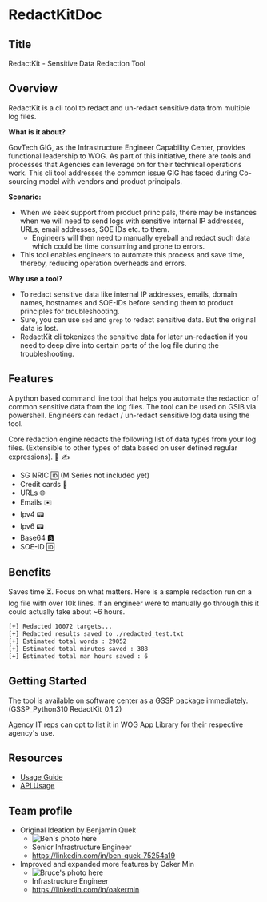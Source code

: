 # RedactKitDoc

## Title

RedactKit - Sensitive Data Redaction Tool

## Overview

RedactKit is a cli tool to redact and un-redact sensitive data from multiple log files.

**What is it about?**

GovTech GIG, as the Infrastructure Engineer Capability Center, provides functional leadership to WOG. As part of this initiative, there are tools and processes that Agencies can leverage on for their technical operations work. This cli tool addresses the common issue GIG has faced during Co-sourcing model with vendors and product principals.

**Scenario:**

- When we seek support from product principals, there may be instances when we will need to send logs with sensitive internal IP addresses, URLs, email addresses, SOE IDs etc. to them.
  - Engineers will then need to manually eyeball and redact such data which could be time consuming and prone to errors.
- This tool enables engineers to automate this process and save time, thereby, reducing operation overheads and errors.

**Why use a tool?**

- To redact sensitive data like internal IP addresses, emails, domain names, hostnames and SOE-IDs before sending them to product principles for troubleshooting.
- Sure, you can use `sed` and `grep` to redact sensitive data. But the original data is lost.
- RedactKit cli tokenizes the sensitive data for later un-redaction if you need to deep dive into certain parts of the log file during the troubleshooting.

## Features

A python based command line tool that helps you automate the redaction of common sensitive data from the log files. The tool can be used on GSIB via powershell. Engineers can redact / un-redact sensitive log data using the tool.

Core redaction engine redacts the following list of data types from your log files. (Extensible to other types of data based on user defined regular expressions). 📄 ✍️

- SG NRIC 🆔 (M Series not included yet)
- Credit cards 🏧
- URLs 🌐
- Emails ✉️
- Ipv4 📟
- Ipv6 📟
- Base64 🅱️
- SOE-ID 🆔

## Benefits

Saves time ⏳. Focus on what matters.
Here is a sample redaction run on a log file with over 10k lines. If an engineer were to manually go through this it could actually take about ~6 hours.

```bash
[+] Redacted 10072 targets...
[+] Redacted results saved to ./redacted_test.txt
[+] Estimated total words : 29052
[+] Estimated total minutes saved : 388
[+] Estimated total man hours saved : 6
```

## Getting Started

The tool is available on software center as a GSSP package immediately. (GSSP_Python310 RedactKit_0.1.2)

Agency IT reps can opt to list it in WOG App Library for their respective agency's use.

## Resources

- [Usage Guide](./Usage.md)
- [API Usage](./API_Usage.md)

## Team profile

- Original Ideation by Benjamin Quek
  - ![Ben's photo here]()
  - Senior Infrastructure Engineer
  - <https://linkedin.com/in/ben-quek-75254a19>
- Improved and expanded more features by Oaker Min
  - ![Bruce's photo here]()
  - Infrastructure Engineer
  - <https://linkedin.com/in/oakermin>
